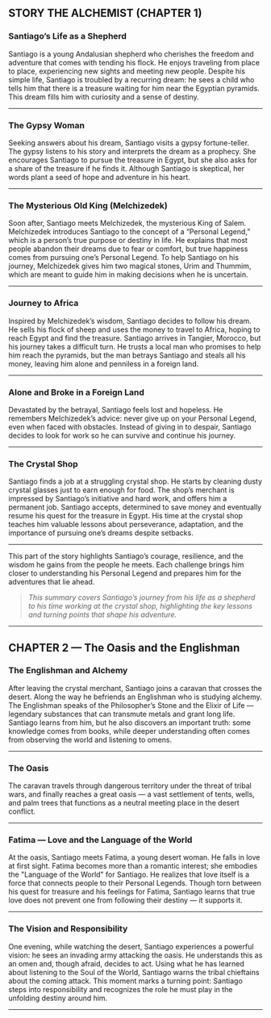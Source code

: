 ## STORY THE ALCHEMIST (CHAPTER 1)

### Santiago’s Life as a Shepherd
Santiago is a young Andalusian shepherd who cherishes the freedom and adventure that comes with tending his flock. He enjoys traveling from place to place, experiencing new sights and meeting new people. Despite his simple life, Santiago is troubled by a recurring dream: he sees a child who tells him that there is a treasure waiting for him near the Egyptian pyramids. This dream fills him with curiosity and a sense of destiny.

---

### The Gypsy Woman
Seeking answers about his dream, Santiago visits a gypsy fortune-teller. The gypsy listens to his story and interprets the dream as a prophecy. She encourages Santiago to pursue the treasure in Egypt, but she also asks for a share of the treasure if he finds it. Although Santiago is skeptical, her words plant a seed of hope and adventure in his heart.

---

### The Mysterious Old King (Melchizedek)
Soon after, Santiago meets Melchizedek, the mysterious King of Salem. Melchizedek introduces Santiago to the concept of a “Personal Legend,” which is a person’s true purpose or destiny in life. He explains that most people abandon their dreams due to fear or comfort, but true happiness comes from pursuing one’s Personal Legend. To help Santiago on his journey, Melchizedek gives him two magical stones, Urim and Thummim, which are meant to guide him in making decisions when he is uncertain.

---

### Journey to Africa
Inspired by Melchizedek’s wisdom, Santiago decides to follow his dream. He sells his flock of sheep and uses the money to travel to Africa, hoping to reach Egypt and find the treasure. Santiago arrives in Tangier, Morocco, but his journey takes a difficult turn. He trusts a local man who promises to help him reach the pyramids, but the man betrays Santiago and steals all his money, leaving him alone and penniless in a foreign land.

---

### Alone and Broke in a Foreign Land
Devastated by the betrayal, Santiago feels lost and hopeless. He remembers Melchizedek’s advice: never give up on your Personal Legend, even when faced with obstacles. Instead of giving in to despair, Santiago decides to look for work so he can survive and continue his journey.

---

### The Crystal Shop
Santiago finds a job at a struggling crystal shop. He starts by cleaning dusty crystal glasses just to earn enough for food. The shop’s merchant is impressed by Santiago’s initiative and hard work, and offers him a permanent job. Santiago accepts, determined to save money and eventually resume his quest for the treasure in Egypt. His time at the crystal shop teaches him valuable lessons about perseverance, adaptation, and the importance of pursuing one’s dreams despite setbacks.

---

This part of the story highlights Santiago’s courage, resilience, and the wisdom he gains from the people he meets. Each challenge brings him closer to understanding his Personal Legend and prepares him for the adventures that lie ahead.
> *This summary covers Santiago’s journey from his life as a shepherd to his time working at the crystal shop, highlighting the key lessons and turning points that shape his adventure.*

---


## CHAPTER 2 — The Oasis and the Englishman

### The Englishman and Alchemy
After leaving the crystal merchant, Santiago joins a caravan that crosses the desert. Along the way he befriends an Englishman who is studying alchemy. The Englishman speaks of the Philosopher’s Stone and the Elixir of Life — legendary substances that can transmute metals and grant long life. Santiago learns from him, but he also discovers an important truth: some knowledge comes from books, while deeper understanding often comes from observing the world and listening to omens.

---

### The Oasis
The caravan travels through dangerous territory under the threat of tribal wars, and finally reaches a great oasis — a vast settlement of tents, wells, and palm trees that functions as a neutral meeting place in the desert conflict.

---

### Fatima — Love and the Language of the World
At the oasis, Santiago meets Fatima, a young desert woman. He falls in love at first sight. Fatima becomes more than a romantic interest; she embodies the "Language of the World" for Santiago. He realizes that love itself is a force that connects people to their Personal Legends. Though torn between his quest for treasure and his feelings for Fatima, Santiago learns that true love does not prevent one from following their destiny — it supports it.

---

### The Vision and Responsibility
One evening, while watching the desert, Santiago experiences a powerful vision: he sees an invading army attacking the oasis. He understands this as an omen and, though afraid, decides to act. Using what he has learned about listening to the Soul of the World, Santiago warns the tribal chieftains about the coming attack. This moment marks a turning point: Santiago steps into responsibility and recognizes the role he must play in the unfolding destiny around him.

---


